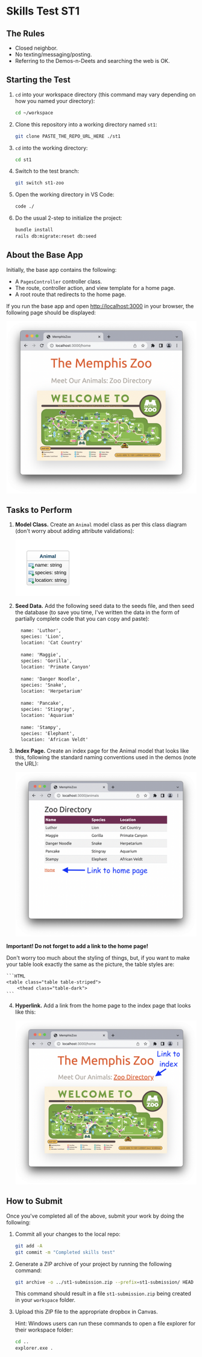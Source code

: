 # Skills Test ST1

## The Rules

- Closed neighbor.
- No texting/messaging/posting.
- Referring to the Demos-n-Deets and searching the web is OK.

## Starting the Test

1. `cd` into your workspace directory (this command may vary depending on how you named your directory):

    ```bash
    cd ~/workspace
    ```

2. Clone this repository into a working directory named `st1`:

    ```bash
    git clone PASTE_THE_REPO_URL_HERE ./st1
    ```

3. `cd` into the working directory:

    ```bash
    cd st1
    ```

4. Switch to the test branch:

    ```bash
    git switch st1-zoo
    ```

5. Open the working directory in VS Code:

    ```bash
    code ./
    ```

6. Do the usual 2-step to initialize the project:

    ```bash
    bundle install
    rails db:migrate:reset db:seed
    ```

## About the Base App

Initially, the base app contains the following:

- A `PagesController` controller class.
- The route, controller action, and view template for a home page.
- A root route that redirects to the home page.

If you run the base app and open <http://localhost:3000> in your browser, the following page should be displayed:

![Screenshot of home page in base app](fig_before_home.png)

## Tasks to Perform

1. **Model Class.** Create an `Animal` model class as per this class diagram (don't worry about adding attribute validations):

    ![Animal model class diagram](fig_after_model.png)

2. **Seed Data.** Add the following seed data to the seeds file, and then seed the database (to save you time, I've written the data in the form of partially complete code that you can copy and paste):

    ```text
      name: 'Luthor',
      species: 'Lion',
      location: 'Cat Country'

      name: 'Maggie',
      species: 'Gorilla',
      location: 'Primate Canyon'

      name: 'Danger Noodle',
      species: 'Snake',
      location: 'Herpetarium'

      name: 'Pancake',
      species: 'Stingray',
      location: 'Aquarium'

      name: 'Stampy',
      species: 'Elephant',
      location: 'African Veldt'
    ```

3. **Index Page.** Create an index page for the Animal model that looks like this, following the standard naming conventions used in the demos (note the URL):

    ![Screenshot of home page in base app](fig_after_index.png)

**Important! Do not forget to add a link to the home page!**

Don't worry too much about the styling of things, but, if you want to make your table look exactly the same as the picture, the table styles are:

    ```HTML
    <table class="table table-striped">
        <thead class="table-dark">
    ```

4. **Hyperlink.** Add a link from the home page to the index page that looks like this:

    ![Screenshot of home page in base app](fig_after_home.png)

## How to Submit

Once you've completed all of the above, submit your work by doing the following:

1. Commit all your changes to the local repo:

    ```bash
    git add -A
    git commit -m "Completed skills test"
    ```

2. Generate a ZIP archive of your project by running the following command:

    ```bash
    git archive -o ../st1-submission.zip --prefix=st1-submission/ HEAD
    ```

    This command should result in a file `st1-submission.zip` being created in your `workspace` folder.

3. Upload this ZIP file to the appropriate dropbox in Canvas.

    Hint: Windows users can run these commands to open a file explorer for their workspace folder:

    ```bash
    cd ..
    explorer.exe .
    ```
